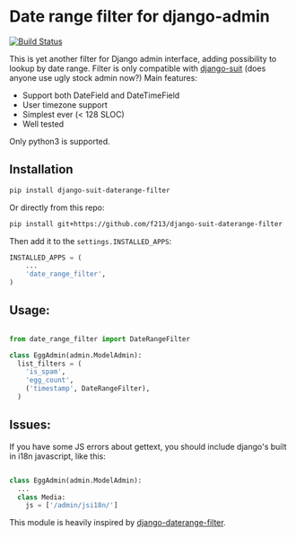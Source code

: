 # Date range filter for django-admin

[![Build Status](https://travis-ci.org/f213/django-suit-daterange-filter.svg?branch=master)](https://travis-ci.org/f213/django-suit-daterange-filter)

This is yet another filter for Django admin interface, adding possibility to lookup by date range.
Filter is only compatible with [django-suit](https://github.com/darklow/django-suit) (does anyone use ugly stock admin now?) Main features:

* Support both DateField and DateTimeField
* User timezone support
* Simplest ever (< 128 SLOC)
* Well tested

Only python3 is supported.

## Installation
```sh
pip install django-suit-daterange-filter
```

Or directly from this repo:

```sh
pip install git+https://github.com/f213/django-suit-daterange-filter
```

Then add it to the `settings.INSTALLED_APPS`:

```python
INSTALLED_APPS = (
    ...
    'date_range_filter',
)
```

## Usage:
```python

from date_range_filter import DateRangeFilter

class EggAdmin(admin.ModelAdmin):
  list_filters = (
    'is_spam',
    'egg_count',
    ('timestamp', DateRangeFilter),
  )

```

## Issues:

If you have some JS errors about gettext, you should include django's built in i18n javascript, like this:
```python

class EggAdmin(admin.ModelAdmin):
  ...
  class Media:
    js = ['/admin/jsi18n/']
```

This module is heavily inspired by [django-daterange-filter](https://github.com/tzulberti/django-datefilterspec).
